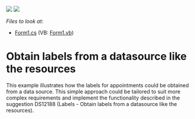 <!-- default badges list -->
[![](https://img.shields.io/badge/Open_in_DevExpress_Support_Center-FF7200?style=flat-square&logo=DevExpress&logoColor=white)](https://supportcenter.devexpress.com/ticket/details/E2028)
[![](https://img.shields.io/badge/📖_How_to_use_DevExpress_Examples-e9f6fc?style=flat-square)](https://docs.devexpress.com/GeneralInformation/403183)
<!-- default badges end -->
<!-- default file list -->
*Files to look at*:

* [Form1.cs](./CS/DS12188/Form1.cs) (VB: [Form1.vb](./VB/DS12188/Form1.vb))
<!-- default file list end -->
# Obtain labels from a datasource like the resources


<p>This example illustrates how the labels for appointments could be obtained from a data source. This simple approach could be tailored to suit more complex requirements  and implement the functionality described in the suggestion DS12188 (Labels - Obtain labels from a datasource like the resources).</p>

<br/>


